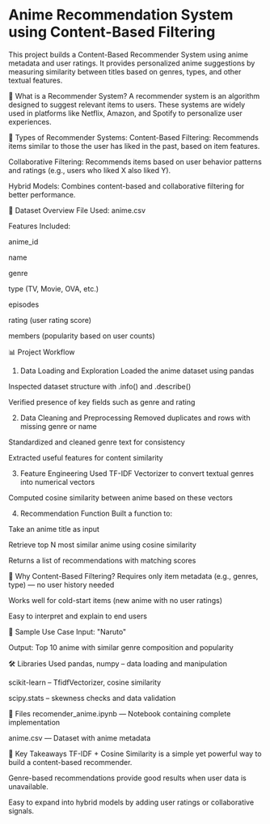 # Anime Recommendation System using Content-Based Filtering
This project builds a Content-Based Recommender System using anime metadata and user ratings. It provides personalized anime suggestions by measuring similarity between titles based on genres, types, and other textual features.

🤖 What is a Recommender System?
A recommender system is an algorithm designed to suggest relevant items to users. These systems are widely used in platforms like Netflix, Amazon, and Spotify to personalize user experiences.

🔸 Types of Recommender Systems:
Content-Based Filtering:
Recommends items similar to those the user has liked in the past, based on item features.

Collaborative Filtering:
Recommends items based on user behavior patterns and ratings (e.g., users who liked X also liked Y).

Hybrid Models:
Combines content-based and collaborative filtering for better performance.

📁 Dataset Overview
File Used: anime.csv

Features Included:

anime_id

name

genre

type (TV, Movie, OVA, etc.)

episodes

rating (user rating score)

members (popularity based on user counts)

📊 Project Workflow
1. Data Loading and Exploration
Loaded the anime dataset using pandas

Inspected dataset structure with .info() and .describe()

Verified presence of key fields such as genre and rating

2. Data Cleaning and Preprocessing
Removed duplicates and rows with missing genre or name

Standardized and cleaned genre text for consistency

Extracted useful features for content similarity

3. Feature Engineering
Used TF-IDF Vectorizer to convert textual genres into numerical vectors

Computed cosine similarity between anime based on these vectors

4. Recommendation Function
Built a function to:

Take an anime title as input

Retrieve top N most similar anime using cosine similarity

Returns a list of recommendations with matching scores

🔎 Why Content-Based Filtering?
Requires only item metadata (e.g., genres, type) — no user history needed

Works well for cold-start items (new anime with no user ratings)

Easy to interpret and explain to end users

🧠 Sample Use Case
Input: "Naruto"

Output: Top 10 anime with similar genre composition and popularity

🛠️ Libraries Used
pandas, numpy – data loading and manipulation

scikit-learn – TfidfVectorizer, cosine similarity

scipy.stats – skewness checks and data validation

📂 Files
recomender_anime.ipynb — Notebook containing complete implementation

anime.csv — Dataset with anime metadata

📌 Key Takeaways
TF-IDF + Cosine Similarity is a simple yet powerful way to build a content-based recommender.

Genre-based recommendations provide good results when user data is unavailable.

Easy to expand into hybrid models by adding user ratings or collaborative signals.
